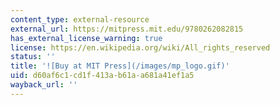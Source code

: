 ```yaml
---
content_type: external-resource
external_url: https://mitpress.mit.edu/9780262082815
has_external_license_warning: true
license: https://en.wikipedia.org/wiki/All_rights_reserved
status: ''
title: '![Buy at MIT Press](/images/mp_logo.gif)'
uid: d60af6c1-cd1f-413a-b61a-a681a41ef1a5
wayback_url: ''
---
```

